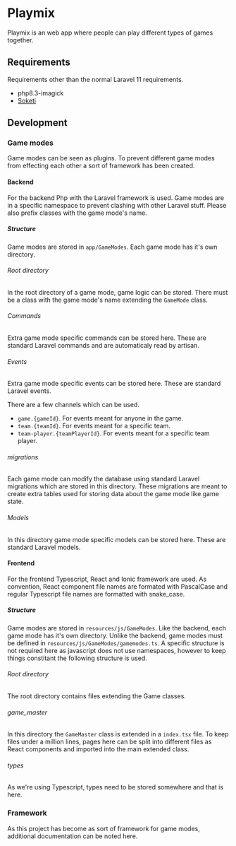 # Playmix
Playmix is an web app where people can play different types of games together.

## Requirements
Requirements other than the normal Laravel 11 requirements.
- php8.3-imagick
- [Soketi](https://docs.soketi.app/)

## Development
### Game modes
Game modes can be seen as plugins. To prevent different game modes from effecting each other a sort of framework has been created.

#### Backend
For the backend Php with the Laravel framework is used. Game modes are in a specific namespace to prevent clashing with other Laravel stuff. Please also prefix classes with the game mode's name.

##### Structure
Game modes are stored in `app/GameModes`. Each game mode has it's own directory.

###### Root directory
In the root directory of a game mode, game logic can be stored. There must be a class with the game mode's name extending the `GameMode` class.

###### Commands
Extra game mode specific commands can be stored here. These are standard Laravel commands and are automaticaly read by artisan.

###### Events
Extra game mode specific events can be stored here. These are standard Laravel events.

There are a few channels which can be used.
- `game.{gameId}`. For events meant for anyone in the game.
- `team.{teamId}`. For events meant for a specific team.
- `team-player.{teamPlayerId}`. For events meant for a specific team player.

###### migrations
Each game mode can modify the database using standard Laravel migrations which are stored in this directory. These migrations are meant to create extra tables used for storing data about the game mode like game state.

###### Models
In this directory game mode specific models can be stored here. These are standard Laravel models.

#### Frontend
For the frontend Typescript, React and Ionic framework are used. As convention, React component file names are formated with PascalCase and regular Typescript file names are formatted with snake_case.

##### Structure
Game modes are stored in `resources/js/GameModes`. Like the backend, each game mode has it's own directory. Unlike the backend, game modes must be defined in `resources/js/GameModes/gamemodes.ts`. A specific structure is not required here as javascript does not use namespaces, however to keep things constitant the following structure is used.

###### Root directory
The root directory contains files extending the Game classes.

###### game_master
In this directory the `GameMaster` class is extended in a `index.tsx` file. To keep files under a million lines, pages here can be split into different files as React components and imported into the main extended class. 

###### types
As we're using Typescript, types need to be stored somewhere and that is here.

### Framework
As this project has become as sort of framework for game modes, additional documentation can be noted here.
